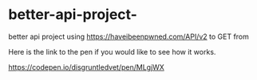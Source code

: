 # better-api-project-
better api project using https://haveibeenpwned.com/API/v2 to GET from  


Here is the link to the pen if you would like to see how it works. 

https://codepen.io/disgruntledvet/pen/MLgjWX 

